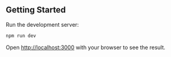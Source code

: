 ## Getting Started

Run the development server:

```bash
npm run dev
```

Open [http://localhost:3000](http://localhost:3000) with your browser to see the result.
